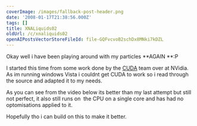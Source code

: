 ```yaml
---
coverImage: /images/fallback-post-header.png
date: '2008-01-17T21:38:56.000Z'
tags: []
title: XNALiquids02
oldUrl: /c/xnaliquids02
openAIPostsVectorStoreFileId: file-GQFvcvoB2schDx8MNki7kDZL
---
```


Okay well i have been playing around with my particles **AGAIN **:P

<!-- more -->

I started this time from some work done by the [CUDA](https://www.nvidia.com/object/cuda_get_samples.html) team over at NVidia. As im running windows Vista i couldnt get CUDA to work so i read through the source and adapted it to my needs.

As you can see from the video below its better than my last attempt but still not perfect, it also still runs on  the CPU on a single core and has had no optomisations applied to it.

Hopefully tho i can build on this to make it better.
